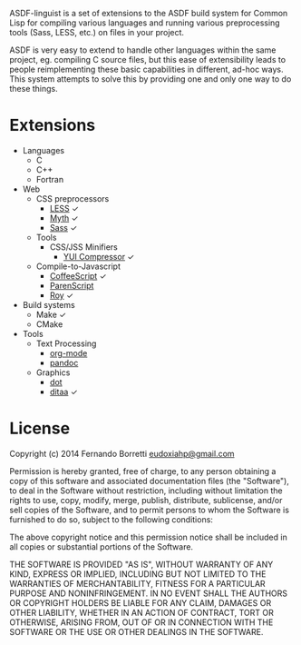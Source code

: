 ASDF-linguist is a set of extensions to the ASDF build system for Common Lisp
for compiling various languages and running various preprocessing tools (Sass,
LESS, etc.) on files in your project.

ASDF is very easy to extend to handle other languages within the same project,
eg. compiling C source files, but this ease of extensibility leads to people
reimplementing these basic capabilities in different, ad-hoc ways. This system
attempts to solve this by providing one and only one way to do these things.

# Extensions

* Languages
  * C
  * C++
  * Fortran
* Web
  * CSS preprocessors
    * [LESS](http://lesscss.org/) ✓
    * [Myth](http://www.myth.io/) ✓
    * [Sass](http://sass-lang.com/) ✓
  * Tools
    * CSS/JSS Minifiers
      * [YUI Compressor](http://yui.github.io/yuicompressor/) ✓
  * Compile-to-Javascript
    * [CoffeeScript](http://coffeescript.org/) ✓
    * [ParenScript](http://common-lisp.net/projects/parenscript/)
    * [Roy](http://roy.brianmckenna.org/) ✓
* Build systems
  * Make ✓
  * CMake
* Tools
  * Text Processing
    * [org-mode](http://orgmode.org/)
    * [pandoc](http://johnmacfarlane.net/pandoc/)
  * Graphics
    * [dot](http://www.graphviz.org/)
    * [ditaa](http://ditaa.sourceforge.net/) ✓

# License

Copyright (c) 2014 Fernando Borretti <eudoxiahp@gmail.com>

Permission is hereby granted, free of charge, to any person obtaining a copy
of this software and associated documentation files (the "Software"), to deal
in the Software without restriction, including without limitation the rights
to use, copy, modify, merge, publish, distribute, sublicense, and/or sell
copies of the Software, and to permit persons to whom the Software is
furnished to do so, subject to the following conditions:

The above copyright notice and this permission notice shall be included in
all copies or substantial portions of the Software.

THE SOFTWARE IS PROVIDED "AS IS", WITHOUT WARRANTY OF ANY KIND, EXPRESS OR
IMPLIED, INCLUDING BUT NOT LIMITED TO THE WARRANTIES OF MERCHANTABILITY,
FITNESS FOR A PARTICULAR PURPOSE AND NONINFRINGEMENT. IN NO EVENT SHALL THE
AUTHORS OR COPYRIGHT HOLDERS BE LIABLE FOR ANY CLAIM, DAMAGES OR OTHER
LIABILITY, WHETHER IN AN ACTION OF CONTRACT, TORT OR OTHERWISE, ARISING FROM,
OUT OF OR IN CONNECTION WITH THE SOFTWARE OR THE USE OR OTHER DEALINGS IN
THE SOFTWARE.
